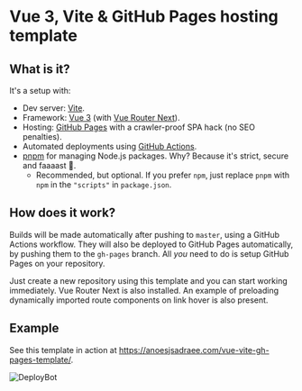 # Vue 3, Vite & GitHub Pages hosting template
## What is it?
It's a setup with:
- Dev server: [Vite](https://github.com/vitejs/vite).
- Framework: [Vue 3](https://github.com/vuejs/vue-next) (with [Vue Router Next](https://github.com/vuejs/vue-router-next)).
- Hosting: [GitHub Pages](https://pages.github.com/) with a crawler-proof SPA hack (no SEO penalties).
- Automated deployments using [GitHub Actions](https://github.com/features/actions).
- [pnpm](https://github.com/pnpm/pnpm) for managing Node.js packages. Why? Because it's strict, secure and faaaast 🚀.
  - Recommended, but optional. If you prefer `npm`, just replace `pnpm` with `npm` in the `"scripts"` in `package.json`.

## How does it work?
Builds will be made automatically after pushing to `master`, using a GitHub Actions workflow. They will also be deployed to GitHub Pages automatically, by pushing them to the `gh-pages` branch. All _you_ need to do is setup GitHub Pages on your repository.

Just create a new repository using this template and you can start working immediately. Vue Router Next is also installed. An example of preloading dynamically imported route components on link hover is also present.

## Example
See this template in action at https://anoesjsadraee.com/vue-vite-gh-pages-template/.

![DeployBot](https://github.com/anoesj/vite-test/workflows/DeployBot/badge.svg)
